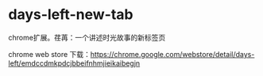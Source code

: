 # days-left-new-tab
chrome扩展。荏苒：一个讲述时光故事的新标签页

chrome web store 下载：https://chrome.google.com/webstore/detail/days-left/emdccdmkpdcjbbeifnhmjieikaibegjn
